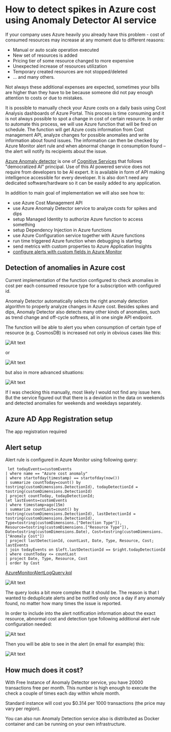 # How to detect spikes in Azure cost using Anomaly Detector AI service

If your company uses Azure heavily you already have this problem - cost of consumed resources may increase at any moment due to different reasons:

- Manual or auto scale operation executed
- New set of resources is added
- Pricing tier of some resource changed to more expensive
- Unexpected increase of resources utilization
- Temporary created resources are not stopped/deleted
- … and many others.

Not always these additional expenses are expected, sometimes your bills are higher than they have to be because someone did not pay enough attention to costs or due to mistakes.

It is possible to manually check your Azure costs on a daily basis using Cost Analysis dashboards of Azure Portal. This process is time consuming and it is not always possible to spot a change in cost of certain resource. In order to automate this process, we will use Azure function that will be fired on schedule. The function will get Azure costs information from Cost management API, analyze changes for possible anomalies and write information about found issues. The information can then be checked by Azure Monitor alert rule and when abnormal change in consumption found – the alert will notify its recipients about the issue.

[Azure Anomaly detector](https://azure.microsoft.com/services/cognitive-services/anomaly-detector/) is one of [Cognitive Services](https://azure.microsoft.com/services/cognitive-services/) that follows &quot;democratized AI&quot; principal. Use of this AI powered service does not require from developers to be AI expert. It is available in form of API making intelligence accessible for every developer. It is also don&#39;t need any dedicated software/hardware so it can be easily added to any application.

In addition to main goal of implementation we will also see how to:

- use Azure Cost Management API
- use Azure Anomaly Detector service to analyze costs for spikes and dips
- setup Managed Identity to authorize Azure function to access something
- setup Dependency Injection in Azure functions
- use Azure Configuration service together with Azure functions
- run time triggered Azure function when debugging is starting
- send metrics with custom properties to Azure Application Insights
- [configure alerts with custom fields in Azure Monitor](##alert-setup)

## Detection of anomalies in Azure cost

Current implementation of the function configured to check anomalies in cost per each consumed resource type for a subscription with configured id.

Anomaly Detector automatically selects the right anomaly detection algorithm to properly analyze changes in Azure cost. Besides spikes and dips, Anomaly Detector also detects many other kinds of anomalies, such as trend change and off-cycle softness, all in one single API endpoint.

The function will be able to alert you when consumption of certain type of resource (e.g. CosmosDB) is increased not only in obvious cases like this:

![Alt text](pics/Simple%20Spike.png?raw=true "Simple cost spike detected")

or

![Alt text](pics/Simple%20Spike%202.png?raw=true "Simple cost spike detected 2")

but also in more advanced situations:

![Alt text](pics/weekends%20anomaly.png?raw=true "Advanced cost spike detected")

If I was checking this manually, most likely I would not find any issue here. But the service figured out that there is a deviation in the data on weekends and detected anomalies for weekends and weekdays separately.

## Azure AD App Registration setup

The app registration required

## Alert setup

Alert rule is configured in Azure Monitor using following query:

```code
 let todayEvents=customEvents 
| where name == "Azure cost anomaly"
| where startofday(timestamp) == startofday(now())
| summarize countToday=count() by tostring(customDimensions.DetectionId), todayDetectionId = tostring(customDimensions.DetectionId)
| project countToday, todayDetectionId;
let lastEvents=customEvents 
| where timestamp>ago(15m)
| summarize countLast=count() by tostring(customDimensions.DetectionId), lastDetectionId = tostring(customDimensions.DetectionId), Type=tostring(customDimensions.["Detection Type"]), Resource=tostring(customDimensions.["Resource Type"]), Date=tostring(customDimensions.Date), Cost=tostring(customDimensions.["Anomaly Cost"])
| project lastDetectionId, countLast, Date, Type, Resource, Cost;
lastEvents
| join todayEvents on $left.lastDetectionId == $right.todayDetectionId
| where countToday <= countLast
| project Date, Type, Resource, Cost
| order by Cost
```

[AzureMonitorAlertLogQuery.kql](Scripts/AzureMonitorAlertLogQuery.kql)

![Alt text](pics/AlertRuleSignalConfiguration.png?raw=true "Alert rule signal configuration")

The query looks a bit more complex that it should be. The reason is that I wanted to deduplicate alerts and be notified only once a day if any anomaly found, no matter how many times the issue is reported.

In order to include into the alert notification information about the exact resource, abnormal cost and detection type following additional alert rule configuration needed:

![Alt text](pics/AlertCustomJsonPayload.png?raw=true "Alert rule custom json payload configuration")

Then you will be able to see in the alert (in email for example) this:

![Alt text](pics/AdditionalInfoInAlertNotification.png?raw=true "Anomaly detection info in alert notification")

## How much does it cost?

With Free Instance of Anomaly Detector service, you have 20000 transactions free per month. This number is high enough to execute the check a couple of times each day within whole month.

Standard instance will cost you $0.314 per 1000 transactions (the price may vary per region).

You can also run Anomaly Detection service also is distributed as Docker container and can be running on your own infrastructure.
